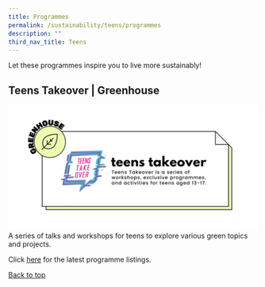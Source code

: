 ```yaml
---
title: Programmes
permalink: /sustainability/teens/programmes
description: ""
third_nav_title: Teens
---
```

<style type="text/css">
/* Links */
.content a { color: #322987 !important; }
.content a:focus,
.content a:hover { color: #28216c !important; }

/* Button Outline */
.bp-button { padding-left: 1.5rem; padding-right: 1.5rem; }
.bp-button.is-primary-outline { border: 1px solid #322987; color: #322987; background-color: transparent; text-decoration: none; }
.bp-button.is-primary-outline:focus,
.bp-button.is-primary-outline:hover { border: 1px solid #322987; color: #cff2e8; background-color: #322987; text-decoration: none; }

/* Responsive Iframe */
.responsive-iframe { position: absolute; top: 0; left: 0; bottom: 0; right: 0; width: 100%; height: 100%; }
.responsive-iframe-container { position: relative; overflow: hidden; width: 100%; }
.responsive-iframe-container.ratio-16by9 { padding-top: 56.25%; }
.responsive-iframe-container.ratio-4by3 { padding-top: 75%; }
.responsive-iframe-container.ratio-3by2 { padding-top: 66.66%; }
.responsive-iframe-container.ratio-1by1 { padding-top: 100%; }
</style>
Let these programmes inspire you to live more sustainably!

## **Teens Takeover | Greenhouse**
![Alt text for image on Isomer site](/images/sustainability/Sustainability-Teens-Prog-01.jpg)
A series of talks and workshops for teens to explore various green topics and projects. 

Click [here](https://childrenandteens.nlb.gov.sg/services/programmes/teenstakeover) for the latest programme listings.

<p class="has-text-right margin--top--xl"><a href="#main-content">Back to top</a></p>